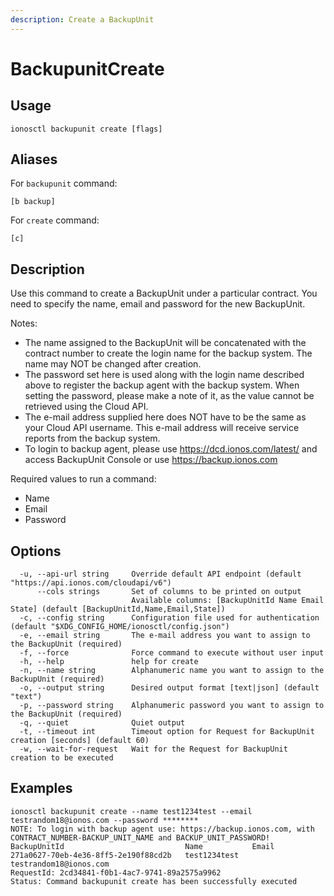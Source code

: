```yaml
---
description: Create a BackupUnit
---
```


# BackupunitCreate

## Usage

```text
ionosctl backupunit create [flags]
```

## Aliases

For `backupunit` command:
```text
[b backup]
```

For `create` command:
```text
[c]
```

## Description

Use this command to create a BackupUnit under a particular contract. You need to specify the name, email and password for the new BackupUnit.

Notes:

* The name assigned to the BackupUnit will be concatenated with the contract number to create the login name for the backup system. The name may NOT be changed after creation.
* The password set here is used along with the login name described above to register the backup agent with the backup system. When setting the password, please make a note of it, as the value cannot be retrieved using the Cloud API.
* The e-mail address supplied here does NOT have to be the same as your Cloud API username. This e-mail address will receive service reports from the backup system.
* To login to backup agent, please use https://dcd.ionos.com/latest/ and access BackupUnit Console or use https://backup.ionos.com

Required values to run a command:

* Name
* Email
* Password

## Options

```text
  -u, --api-url string     Override default API endpoint (default "https://api.ionos.com/cloudapi/v6")
      --cols strings       Set of columns to be printed on output 
                           Available columns: [BackupUnitId Name Email State] (default [BackupUnitId,Name,Email,State])
  -c, --config string      Configuration file used for authentication (default "$XDG_CONFIG_HOME/ionosctl/config.json")
  -e, --email string       The e-mail address you want to assign to the BackupUnit (required)
  -f, --force              Force command to execute without user input
  -h, --help               help for create
  -n, --name string        Alphanumeric name you want to assign to the BackupUnit (required)
  -o, --output string      Desired output format [text|json] (default "text")
  -p, --password string    Alphanumeric password you want to assign to the BackupUnit (required)
  -q, --quiet              Quiet output
  -t, --timeout int        Timeout option for Request for BackupUnit creation [seconds] (default 60)
  -w, --wait-for-request   Wait for the Request for BackupUnit creation to be executed
```

## Examples

```text
ionosctl backupunit create --name test1234test --email testrandom18@ionos.com --password ********
NOTE: To login with backup agent use: https://backup.ionos.com, with CONTRACT_NUMBER-BACKUP_UNIT_NAME and BACKUP_UNIT_PASSWORD!
BackupUnitId                           Name           Email
271a0627-70eb-4e36-8ff5-2e190f88cd2b   test1234test   testrandom18@ionos.com
RequestId: 2cd34841-f0b1-4ac7-9741-89a2575a9962
Status: Command backupunit create has been successfully executed
```

